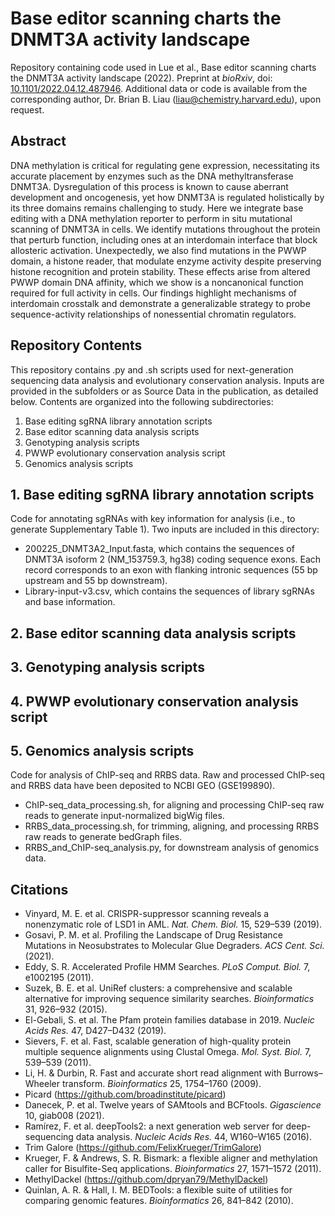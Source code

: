 # Base editor scanning charts the DNMT3A activity landscape
Repository containing code used in Lue et al., Base editor scanning charts the DNMT3A activity landscape (2022). Preprint at _bioRxiv_, doi: [10.1101/2022.04.12.487946](https://doi.org/10.1101/2022.04.12.487946). Additional data or code is available from the corresponding author, Dr. Brian B. Liau (<liau@chemistry.harvard.edu>), upon request.

## Abstract
DNA methylation is critical for regulating gene expression, necessitating its accurate placement by enzymes such as the DNA methyltransferase DNMT3A. Dysregulation of this process is known to cause aberrant development and oncogenesis, yet how DNMT3A is regulated holistically by its three domains remains challenging to study. Here we integrate base editing with a DNA methylation reporter to perform in situ mutational scanning of DNMT3A in cells. We identify mutations throughout the protein that perturb function, including ones at an interdomain interface that block allosteric activation. Unexpectedly, we also find mutations in the PWWP domain, a histone reader, that modulate enzyme activity despite preserving histone recognition and protein stability. These effects arise from altered PWWP domain DNA affinity, which we show is a noncanonical function required for full activity in cells. Our findings highlight mechanisms of interdomain crosstalk and demonstrate a generalizable strategy to probe sequence-activity relationships of nonessential chromatin regulators.

## Repository Contents
This repository contains .py and .sh scripts used for next-generation sequencing data analysis and evolutionary conservation analysis. Inputs are provided in the subfolders or as Source Data in the publication, as detailed below. Contents are organized into the following subdirectories:
1. Base editing sgRNA library annotation scripts
2. Base editor scanning data analysis scripts
3. Genotyping analysis scripts
4. PWWP evolutionary conservation analysis script
5. Genomics analysis scripts

## 1. Base editing sgRNA library annotation scripts
Code for annotating sgRNAs with key information for analysis (i.e., to generate Supplementary Table 1). Two inputs are included in this directory:
- 200225_DNMT3A2_Input.fasta, which contains the sequences of DNMT3A isoform 2 (NM_153759.3, hg38) coding sequence exons. Each record corresponds to an exon with flanking intronic sequences (55 bp upstream and 55 bp downstream).
- Library-input-v3.csv, which contains the sequences of library sgRNAs and base information.

## 2. Base editor scanning data analysis scripts



## 3. Genotyping analysis scripts


## 4. PWWP evolutionary conservation analysis script



## 5. Genomics analysis scripts
Code for analysis of ChIP-seq and RRBS data. Raw and processed ChIP-seq and RRBS data have been deposited to NCBI GEO (GSE199890).
- ChIP-seq_data_processing.sh, for aligning and processing ChIP-seq raw reads to generate input-normalized bigWig files.
- RRBS_data_processing.sh, for trimming, aligning, and processing RRBS raw reads to generate bedGraph files.
- RRBS_and_ChIP-seq_analysis.py, for downstream analysis of genomics data.

## Citations
- Vinyard, M. E. et al. CRISPR-suppressor scanning reveals a nonenzymatic role of LSD1 in AML. _Nat. Chem. Biol._ 15, 529–539 (2019).
- Gosavi, P. M. et al. Profiling the Landscape of Drug Resistance Mutations in Neosubstrates to Molecular Glue Degraders. _ACS Cent. Sci._ (2021).
- Eddy, S. R. Accelerated Profile HMM Searches. _PLoS Comput. Biol._ 7, e1002195 (2011).
- Suzek, B. E. et al. UniRef clusters: a comprehensive and scalable alternative for improving sequence similarity searches. _Bioinformatics_ 31, 926–932 (2015).
- El-Gebali, S. et al. The Pfam protein families database in 2019. _Nucleic Acids Res._ 47, D427–D432 (2019).
- Sievers, F. et al. Fast, scalable generation of high-quality protein multiple sequence alignments using Clustal Omega. _Mol. Syst. Biol._ 7, 539–539 (2011).
- Li, H. & Durbin, R. Fast and accurate short read alignment with Burrows–Wheeler transform. _Bioinformatics_ 25, 1754–1760 (2009).
- Picard (<https://github.com/broadinstitute/picard>)
- Danecek, P. et al. Twelve years of SAMtools and BCFtools. _Gigascience_ 10, giab008 (2021).
- Ramírez, F. et al. deepTools2: a next generation web server for deep-sequencing data analysis. _Nucleic Acids Res._ 44, W160–W165 (2016).
- Trim Galore (<https://github.com/FelixKrueger/TrimGalore>)
- Krueger, F. & Andrews, S. R. Bismark: a flexible aligner and methylation caller for Bisulfite-Seq applications. _Bioinformatics_ 27, 1571–1572 (2011).
- MethylDackel (<https://github.com/dpryan79/MethylDackel>)
- Quinlan, A. R. & Hall, I. M. BEDTools: a flexible suite of utilities for comparing genomic features. _Bioinformatics_ 26, 841–842 (2010).



